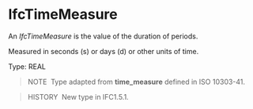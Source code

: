 # IfcTimeMeasure

An _IfcTimeMeasure_ is the value of the duration of periods.

Measured in seconds (s) or days (d) or other units of time.

Type: REAL

> NOTE&nbsp; Type adapted from **time_measure** defined in ISO 10303-41.

> HISTORY&nbsp; New type in IFC1.5.1.
